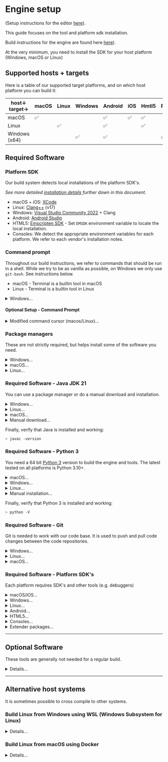 # Engine setup

(Setup instructions for the editor [here](/editor/README.md)).

This guide focuses on the tool and platform sdk installation.

Build instructions for the engine are found here [here](/editor/README_BUILD.md)).

At the very minimum, you need to install the SDK for your host platform (Windows, macOS or Linux)

## Supported hosts + targets

Here is a table of our supported target platforms, and on which host platform you can build it:

|host↓  target→ | macOS | Linux | Windows | Android | iOS     | Hmtl5   | PS4/PS5 | Switch | XBox  |
|--------------|-------|-------|---------|---------|---------|---------|---------|--------|-------|
|macOS         | ✅    |       |         | ✅      | ✅      | ✅     |         |        |       |
|Linux         |       | ✅    |         | ✅      |         | ✅      |         |        |       |
|Windows (x64) |       |       | ✅      | ✅      |         |         | ✅      | ✅     | ✅    |


## Required Software

### Platform SDK

Our build system detects local installations of the platform SDK's.

*See more detailed [installation details](#required-software---platform-sdks) further down in this document.*

* macOS + iOS: [XCode](https://apps.apple.com/us/app/xcode/id497799835)
* Linux: [Clang++](https://apt.llvm.org/) (v17)
* Windows: [Visual Studio Community 2022](https://visualstudio.microsoft.com/vs/older-downloads/) + Clang
* Android: [Android Studio](https://developer.android.com/studio)
* HTML5: [Emscripten SDK](https://emscripten.org/docs/getting_started/downloads.html) - Set `EMSDK` environment variable to locate the local installation.
* Consoles: We detect the appropriate environment variables for each platform. We refer to each vendor's installation notes.

### Command prompt

Throughout our build instructions, we refer to commands that should be run in a shell.
While we try to be as vanilla as possible, on Windows we only use `git-bash`. See instructions below.

* macOS - Terminal is a builtin tool in macOS
* Linux - Terminal is a builtin tool in Linux

<details><summary>Windows...</summary><p>

* Windows - [Terminal](https://aka.ms/terminal) is a builtin tool in Windows.
  * It allows you to run different types of shells, like `git-bash`
  * *note*: We do not build from the regular Command prompt
  * [Git For Windows](https://gitforwindows.org) - Installs `Git` (required), and also `git-bash`.
    * `git-bash` is currently our recommended shell for windows. ´git-bash´ can install as a Terminal add on.
      * During install, if asked, select the option to not do any CR/LF conversion.


</p></details>

#### Optional Setup - Command Prompt

<details><summary>Modified command cursor (macos/Linux)...</summary><p>

  It's useful to modify your command prompt to show the status of the repo you're in.
  E.g. it makes it easier to keep the git branches apart.

  You do this by editing the `PS1` variable in your shell. Put it in the recommended config for your system (e.g. `.zprofile` or `.bashrc`)
  Here's a very small improvement on the default prompt, whic shows you the time of the last command, as well as the current git branch name and its status:

  ```sh
  git_branch() {
      git branch 2> /dev/null | sed -e '/^[^*]/d' -e 's/* \(.*\)/(\1)/'
  }
  acolor() {
    [[ -n $(git status --porcelain=v2 2>/dev/null) ]] && echo 31 || echo 33
  }
  export PS1='\t \[\033[32m\]\w\[\033[$(acolor)m\] $(git_branch)\[\033[00m\] $ '
  ```

</p></details>


### Package managers

These are not strictly required, but helps install some of the software you need.

<details><summary>Windows...</summary><p>

* [Chocolatey](https://chocolatey.org/docs/installation) - Chocolatey is a package installer that will help install various helper tools such as python, ripgrep etc.

Open a Command Prompt (cmd.exe) as administator and run:

```sh
@"%SystemRoot%\System32\WindowsPowerShell\v1.0\powershell.exe" -NoProfile -InputFormat None -ExecutionPolicy Bypass -Command "[System.Net.ServicePointManager]::SecurityProtocol = 3072; iex ((New-Object System.Net.WebClient).DownloadString('https://community.chocolatey.org/install.ps1'))" && SET "PATH=%PATH%;%ALLUSERSPROFILE%\chocolatey\bin"
```

Once this is done, you can install new packages which are added to the PATH, by running:

```sh
choco install <package_name>
```

</p></details>

<details><summary>macOS...</summary><p>

* [Homebrew](https://brew.sh) - Homebrew is a package mananger for macOS.

Once it is installed, you can install packages using

```sh
brew install <package_name>
```

</p></details>

<details><summary>Linux...</summary><p>

* `apt` - (alternatively name `apt-get`) is a package mananger for Linux. It is the default package manager and is installed by default.

Once it is installed, you can install packages using

```sh
apt install <package_name>
```


</p></details>


### Required Software - Java JDK 21

You can use a package manager or do a manual download and installation.

<details><summary>Windows...</summary><p>

Install [temurin jdk](https://adoptium.net/en-GB/installation/) using Chocolatey:

```sh
choco install temurin21
```

*With choco, the install path is something like /c/Program\ Files/OpenJDK/openjdk-21.0.5_11*

Once the Java SDK is installed you need to add java to PATH environment variable.

</p></details>

<details><summary>Linux...</summary><p>
  
Install [temurin jdk](https://adoptium.net/en-GB/installation/) using `apt-get`:

```
> sudo apt-get install temurin-21-jdk
```

Once the Java SDK is installed you may need to add `<java install path>/Contents/Home/bin` to your PATH:

```sh
> nano ~/.bashrc
export PATH=<JAVA_INSTALL_PATH>/Contents/Home/bin:$PATH
```

After that, update the path by reloading the PATH variable:
```sh
source ~/.bashrc
```
</p></details>

<details><summary>macOS...</summary><p>

Install [temurin jdk](https://adoptium.net/en-GB/installation/) using `brew`:

```
> brew install --cask temurin@21
```

*after installation, it's installed under /Library/Java/JavaVirtualMachines/temurin-<version>.jdk/Contents/Home`*

Once the Java SDK is installed you may need to add `<java install path>/Contents/Home/bin` to your PATH:

```sh
> nano ~/.zprofile
export PATH=<JAVA_INSTALL_PATH>/Contents/Home/bin:$PATH
```

After that, update the path by reloading the PATH variable:
```sh
source ~/.zprofile
```
</p></details>

<details><summary>Manual download...</summary><p>

Download and install the latest JDK 21 (21.0.5 or later) release from either of these locations:

* [Adoptium/Temurin](https://github.com/adoptium/temurin21-binaries/releases) - The Adoptium Working Group promotes and supports high-quality runtimes and associated technology for use across the Java ecosystem

</p></details>

Finally, verify that Java is installed and working:
```sh
> javac -version
```

### Required Software - Python 3

You need a 64 bit [Python 3](https://www.python.org/downloads/) version to build the engine and tools. The latest tested on all platforms is Python 3.10+.

<details><summary>macOS...</summary><p>

You need to install a Python3 version from [Python downloads](https://www.python.org/downloads/).

Once Python has been installed you also need install certificates (for https requests):

```sh
> "/Applications/Python\ 3.12/Install\ Certificates.command"
```
</p></details>

<details><summary>Windows...</summary><p>

Install Python using Chocolatey:

```sh
choco install python
```
</p></details>

<details><summary>Linux...</summary><p>

Linux comes with a preinstalled version of Python.

</p></details>

<details><summary>Manual installation...</summary><p>

Install an appropriate version from [https://www.python.org/downloads/](https://www.python.org/downloads/)

</p></details>

Finally, verify that Python 3 is installed and working:
```sh
> python -V
```

### Required Software - Git

Git is needed to work with our code base. It is used to push and pull code changes between the code repositories.

<details><summary>Windows...</summary><p>

This is not needed if you've installed `git-bash`

You can [download](https://git-scm.com/download/win) a command line version of Git.

During install, select the option to not do any CR/LF conversion.

You most likely want to set up working with ssh keys as well.

### SSH Keys

#### Using Git Gui

- Run Git GUI
- Help > Show SSH Key
- If you don't have an SSH Key, press Generate Key
- Add the public key to your Github profile
- You might need to run `start-ssh-agent` (in `C:\Program Files\Git\cmd`)


#### Command line

Alternatively, you can easily create your own key from command line:

```sh
$ ssh-keygen -t ed25519 -C "your_email@example.com"
# Copy the contents of the public file
$ cat ~/.ssh/id_ed25519.pub
# Add the public key to your Github profile (under the Setting tab on your github user profile)
# Test your new key:
$ ssh -T git@github.com
```

Now you should be able to clone the defold repo from a command prompt:

```sh
> git clone git@github.com:defold/defold.git
```

</p></details>

<details><summary>Linux...</summary><p>

You can install `git` using apt-get:

```sh
apt-get install git
```

</p></details>

<details><summary>macOS...</summary><p>

Git is installed with XCode, but you can also install `git` using brew:

```sh
brew install git
```

</p></details>

### Required Software - Platform SDK's

Each platform requires SDK's and other tools (e.g. debuggers)

<details><summary>macOS/iOS...</summary><p>

#### XCode

We use [XCode](https://apps.apple.com/us/app/xcode/id497799835) for building and debugging macOS + iOS targets.

While `XCode` is available from the App Store, we recommend logging into your Apple Developer account and downloading it manually from [More Downloads](https://developer.apple.com/download/all/).

After downloading XCode, you also need to install the `Command line tools`:
```sh
xcode-select --install
```

Once installed, verify the installation with
```sh
defold$ ./scripts/build.py check_sdk --verbose
```

</p></details>

<details><summary>Windows...</summary><p>

#### Visual C++ 2022 Community

[Download](https://visualstudio.microsoft.com/vs/older-downloads/) the Community version or use the Professional or Enterprise version if you have the proper licence.

* When installing, select the "Desktop Development with C++" workload

* We also require Clang:
  * In Visual Studio Installer, under Individual components, select *C++ Clang Compiler for Windows* and *MSBuild support for LLVM (clang-cl) toolset*.

  * Add clang to your PATH. For a default installation, the path to add will likely be C:\Program Files\Microsoft Visual Studio\2022\Community\VC\Tools\Llvm\bin

* There is also an optional 3rd party git client.

Once installed, verify the installation with
```sh
defold$ ./scripts/build.py check_sdk --verbose
```

</p></details>

<details><summary>Linux...</summary><p>

  There is no single "sdk" to install, but a list of libraries that are needed for development.

  **Development files**
  * **libxi-dev** - X11 Input extension library
  * **libxext-dev** - X11 Miscellaneous extensions library
  * **freeglut3-dev** - OpenGL Utility Toolkit development files
  * **libcurl4-openssl-dev** - Development files and documentation for libcurl
  * **uuid-dev** - Universally Unique ID library
  * **libopenal-dev** - Software implementation of the OpenAL audio API
  * **libncurses5** -  Needed by clang

  **Tools**
  * **build-essential** - Compilers
  * **autoconf** - Automatic configure script builder
  * **automake** - Tool for generating GNU Standards-compliant Makefiles
  * **libtool** - Generic library support script

  Download and install using `apt-get`:

  ```sh
  apt-get install \
          autoconf \
          automake \
          build-essential \
          freeglut3-dev \
          libssl-dev \
          libtool \
          libxi-dev \
          libx11-xcb-dev \
          libxrandr-dev \
          libopenal-dev \
          libgl1-mesa-dev \
          libglw1-mesa-dev \
          libncurses5 \
          openssl \
          valgrind \
          uuid-dev \
          xvfb
  ```

Once installed, verify the installation with
```sh
defold$ ./scripts/build.py check_sdk --verbose
```

</p></details>

<details><summary>Android...</summary><p>

There are two options:

* Download and install [Android Studio](https://developer.android.com/studio).

* Set the `ANDROID_HOME` environment variable
  * E.g. `ANDROID_HOME=/path/to/android/sdk`

Once installed, verify the installation with
```sh
defold$ ./scripts/build.py check_sdk --verbose --platform=arm64-android
```

</p></details>

<details><summary>HTML5...</summary><p>

* Install [Emscripten SDK](https://emscripten.org/docs/getting_started/downloads.html)
* Set `EMSDK` environment variable to locate the local installation.
  * E.g. `EMSDK=/path/to/emsdk-4.0.7/`

Once installed, verify the installation with
```sh
defold$ ./scripts/build.py check_sdk --verbose --platform=wasm-web
```

</p></details>


<details><summary>Consoles...</summary><p>

For each console we detect the appropriate environment variables used by each platform. We refer to each vendor's installation notes for their SDK's.

Once installed, verify the installation with
```sh
defold$ ./scripts/build.py check_sdk --verbose --platform=...
```

</p></details>

<details><summary>Extender packages...</summary><p>

*NOTE: this is not required to build the engine locally!*

In order to build Extender images locally, you need access to prepackaged SDK's for each platform.

Due to licensing restrictions **the SDKs are not distributed with Defold**. You need to provide these from a URL accessible by your local machine so that `build.py` and the `install_sdk` command can download and unpack them.

__In order to simplify this process we provide scripts to download and package the SDKs__ [Read more about this process here](/scripts/package/README.md).

The path to the SDKs can either be passed to `build.py` using the `--package-path` option or by setting the `DM_PACKAGES_URL` environment variable.

</p></details>


---

## Optional Software

These tools are generally not needed for a regular build.

<details><summary>Details...</summary><p>

### Optional Software - DotNet 9

In order to build and test the csharp languange bindings locally, you need to install DotNet 9.

<details><summary>Install...</summary><p>

There are a few ways to install the DotNet sdk:

* Install via https://dotnet.microsoft.com/en-us/download/dotnet/9.0
* Install via your package manager
  * macOS: `brew search dotnet`
  * Linux: `apt-get install dotnet`
  * Windows: `choco install dotnet`

* Install via [dotnet-install.sh](https://learn.microsoft.com/en-us/dotnet/core/tools/dotnet-install-script):

  <details><summary>Linux/macOS...</summary><p>

  Bash:
  ```sh
  > chmod +x ./dotnet-install.sh
  > ./dotnet-install.sh --channel 9.0
  ```

  </p></details>

  <details><summary>Windows...</summary><p>

  PowerShell (Windows):
  ```sh
  > ./dotnet-install.ps1 -Channel 9.0
  ```
  </p></details>

</p></details>


## Optional Software for external libraries

These are needed in some special build scripts (e.g. when rebuilding external source libraries).

* **curl** - Command line tool for downloading files
* **wget** - Command line tool for downloading files
* **cmake** for easier building of external projects
* **patch** for easier patching on windows (when building external projects)

<details><summary>macOS...</summary><p>

  ```sh
  brew install wget curl cmake patch
  ````

</p></details>

<details><summary>Linux...</summary><p>

  ```sh
  apt-get install wget curl cmake patch
  ````

</p></details>


<details><summary>Windows...</summary><p>

  In powershell:
  ```sh
  choco install wget curl cmake patch
  ````

</p></details>


## Optional Software - [ccache](https://ccache.samba.org/manual.html)

This is an optional tool to help speed up building the code by caching the results.

<details><summary>macOS...</summary><p>

  ```sh
  > brew install ccache
  ```

  Configure `ccache` by running ([source](https://ccache.samba.org/manual.html))

  ```sh
  > ccache --max-size=5G
  ```

</p></details>

<details><summary>Linux...</summary><p>

  ```sh
  > apt-get install ccache
  ```

  Configure `ccache` by running ([source](https://ccache.samba.org/manual.html))

  ```sh
  > ccache --max-size=5G
  ```

</p></details>

<details><summary>Windows...</summary><p>

  In powershell:
  ```sh
  > choco install ccache
  ```

  Configure `ccache` by running ([source](https://ccache.samba.org/manual.html))

  ```sh
  > ccache --max-size=5G
  ```

</p></details>


## Optional Software

These are _rarely_ used by developers in our build setup.
They're mainly used to help unpack some archives and sync source code in a pl

* **7z** - for extracting (e.g. android archives and binaries)
* **dos2unix** tool to convert line endings of certain source files (e.g. when building files in `external/bullet3d`)


<details><summary>macOS...</summary><p>

  ```sh
  brew install 7z dos2unix
  ````

</p></details>

<details><summary>Linux...</summary><p>

  ```sh
  apt-get install 7z
  ````

</p></details>


<details><summary>Windows...</summary><p>

  In powershell:
  ```sh
  choco install 7z dos2unix
  ````

</p></details>

</p></details> <!-- Optional Software -->


---

## Alternative host systems

It is sometimes possible to cross compile to other systems.

### Build Linux from Windows using WSL (Windows Subsystem for Linux)

<details><summary>Details...</summary><p>

It is possible to build Linux targets using WSL 1.

Install relevant packages (git, java, python, clang etc) using `./scripts/linux/install_wsl_packages.sh`.
If also updates your `~/.bashrc` with updated paths.

### Git clone into a mounted folder

In order to get the proper username of your files, we need to setup WSL for this.
Otherwise the git clone won't work in a mounted C: drive folder.

Open (or create) the config file:
```
sudo nano /etc/wsl.conf
```

Add these lines:
```
[automount]
options = "metadata"
```

And restart your WSL session


### X11

The script also sets the `DISPLAY=localhost:0.0` which allows you to connect to a local X server.

A popular choice is [VCXSRV](https://sourceforge.net/projects/vcxsrv/)
</p></details>


### Build Linux from macOS using Docker

<details><summary>Details...</summary><p>

Build the docker container (Ubuntu).
It will use the arch of your current host system.
```sh
./scripts/docker/build.sh
```

Run the guest system in the cwd of choice.
E.g. to start setup for building Defold engine for Linux

```sh
cd <defold root>
./scripts/docker/run.sh
./scripts/build.py shell
./scripts/build.py install_ext
...
```

</p></details>
